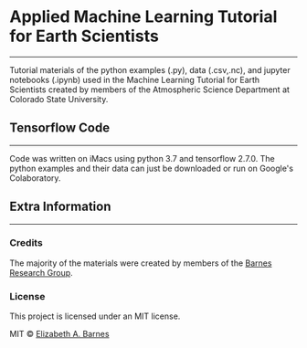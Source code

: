 # Applied Machine Learning Tutorial for Earth Scientists 
***
Tutorial materials of the python examples (.py), data (.csv,.nc), and jupyter notebooks (.ipynb) used in the Machine Learning Tutorial for Earth Scientists created by members of the Atmospheric Science Department at Colorado State University. 

## Tensorflow Code
***
Code was written on iMacs using python 3.7 and tensorflow 2.7.0. The python examples and their data can just be downloaded or run on Google's Colaboratory. 

## Extra Information
***

### Credits
The majority of the materials were created by members of the [Barnes Research Group](https://barnes.atmos.colostate.edu).


### License
This project is licensed under an MIT license.

MIT © [Elizabeth A. Barnes](https://github.com/eabarnes1010)
